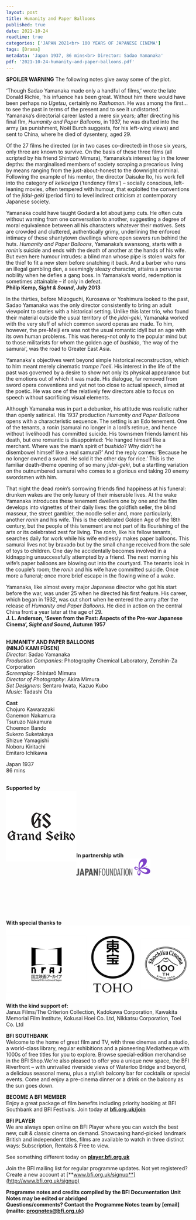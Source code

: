 ```yaml
---
layout: post
title: Humanity and Paper Balloons
published: true
date: 2021-10-24
readtime: true
categories: ['JAPAN 2021<br> 100 YEARS OF JAPANESE CINEMA']
tags: [Drama]
metadata: 'Japan 1937, 86 mins<br> Director: Sadao Yamanaka'
pdf: '2021-10-24-humanity-and-paper-balloons.pdf'
---
```


**SPOILER WARNING** The following notes give away some of the plot.

‘Though Sadao Yamanaka made only a handful of films,’ wrote the late Donald Richie, ‘his infuence has been great. Without him there would have been perhaps no _Ugetsu_, certainly no _Rashomon_. He was among the first… to see the past in terms of the present and to see it undistorted.’ Yamanaka’s directorial career lasted a mere six years; after directing his final flm, _Humanity and Paper Balloons_, in 1937, he was drafted into the army (as punishment, Noël Burch suggests, for his left-wing views) and sent to China, where he died of dysentery, aged 29.

Of the 27 films he directed (or in two cases co-directed) in those six years, only three are known to survive. On the basis of these three films (all scripted by his friend Shintarô Mimura), Yamanaka’s interest lay in the lower depths: the marginalised members of society scraping a precarious living by means ranging from the just-about-honest to the downright criminal. Following the example of his mentor, the director Daisuke Ito, his work fell into the category of _keikoeiga_ (‘tendency films’) – socially conscious, left-leaning movies, often tempered with humour, that exploited the conventions of the _jidai-geki_ (period film) to level indirect criticism at contemporary Japanese society.

Yamanaka could have taught Godard a lot about jump cuts. He often cuts without warning from one conversation to another, suggesting a degree of moral equivalence between all his characters whatever their motives. Sets are crowded and cluttered, authentically grimy, underlining the enforced intimacy of these shantytown dwellings where open sewers run behind the huts. _Humanity and Paper Balloons_, Yamanaka’s swansong, starts with a _ronin_’s suicide and ends with the death of another at the hands of his wife. But even here humour intrudes: a blind man whose pipe is stolen waits for the thief to fit a new stem before snatching it back. And a barber who runs an illegal gambling den, a seemingly sleazy character, attains a perverse nobility when he defies a gang boss. In Yamanaka’s world, redemption is sometimes attainable – if only in defeat.  
**Philip Kemp, _Sight & Sound_, July 2013**

In the thirties, before Mizoguchi, Kurosawa or Yoshimura looked to the past, Sadao Yamanaka was the only director consistently to bring an adult viewpoint to stories with a historical setting. Unlike this later trio, who found their material outside the usual territory of the _jidai-geki_, Yamanaka worked with the very stuff of which common sword operas are made. To him, however, the pre-Meiji era was not the usual romantic idyll but an age with its own human problems.  This was heresy-not only to the popular mind but to those militarists for whom the golden age of _bushido_, ‘the way of the samurai’, was the road to Greater East Asia.

Yamanaka's objectives went beyond simple historical reconstruction, which to him meant merely cinematic _trompe l’oeil_. His interest in the life of the past was governed by a desire to show not only its physical appearance but the emotions out of which it was made. His dialogue, far removed from sword opera conventions and yet not too close to actual speech, aimed at the poetic. He was one of the relatively few directors able to focus on speech without sacrificing visual elements.

Although Yamanaka was in part a debunker, his attitude was realistic rather than openly satirical. His 1937 production _Humanity and Paper Balloons_ opens with a characteristic sequence. The setting is an Edo tenement. One of the tenants, a _ronin_ (samurai no longer in a lord’s retinue, and hence without livelihood) has committed suicide. His townsmen friends lament his death, but one romantic is disappointed: ‘He hanged himself like a merchant. Where was the man’s spirit of _bushido_? Why didn’t he disembowel himself like a real samurai?’ And the reply comes: ‘Because he no longer owned a sword. He sold it the other day for rice.’ This is the familiar death-theme opening of so many _jidai-geki_, but a startling variation on the outnumbered samurai who comes to a glorious end taking 20 enemy swordsmen with him.

That night the dead _ronin_’s sorrowing friends find happiness at his funeral: drunken wakes are the only luxury of their miserable lives. At the wake Yamanaka introduces these tenement dwellers one by one and the film develops into vignettes of their daily lives: the goldfish seller, the blind masseur, the street gambler, the noodle seller and, more particularly, another _ronin_ and his wife. This is the celebrated Golden Age of the 18th century, but the people of this tenement are not part of its flourishing of the arts or its celebrated zest for living. The _ronin_, like his fellow tenants, searches daily for work while his wife endlessly makes paper balloons. This samurai lives not by bravado but by the small change received from the sale of toys to children. One day he accidentally becomes involved in a kidnapping unsuccessfully attempted by a friend. The next morning his wife’s paper balloons are blowing out into the courtyard. The tenants look in the couple’s room; the _ronin_ and his wife have committed suicide. Once more a funeral; once more brief escape in the flowing wine of a wake.

Yamanaka, like almost every major Japanese director who got his start before the war, was under 25 when he directed his first feature. His career, which began in 1932, was cut short when he entered the army after the release of _Humanity and Paper Balloons_. He died in action on the central China front a year later at the age of 29.  
**J. L. Anderson, ‘Seven from the Past: Aspects of the Pre-war Japanese Cinema’,  _Sight and Sound_, Autumn 1957**
<br><br>

**HUMANITY AND PAPER BALLOONS<br>(NINJÔ KAMI FÛSEN)**  
_Director_: Sadao Yamanaka  
_Production Companies_:  Photography Chemical Laboratory,  Zenshin-Za Corporation  
_Screenplay_: Shintarô Mimura  
_Director of Photography_: Akira Mimura  
_Set Designers_: Sentaro Iwata, Kazuo Kubo  
_Music_: Tadashi Ôta

**Cast**  
Chojuro Kawarazaki  
Ganemon Nakamura  
Tsuruzo Nakamura  
Choemon Bando  
Sukezo Suketakaya  
Shizue Yamagishi  
Noboru Kiritachi  
Emitaro Ichikawa

Japan 1937  
86 mins
<br><br>

**Supported by**  
<img style="float: left;" src="/img/Grand Seiko.png">
<br><br><br><br><br><br><br><br><br>

**In partnership wtih**  
<img style="float: left;" src="/img/Japan Foundation.JPG" width="40%" height="40%">
<br><br><br><br><br><br><br><br><br>


**With special thanks to**
<img style="float: left;" src="/img/NFAJ.png">
<br><br><br><br><br><br><br><br><br><br><br>


**With the kind support of:**<br>
Janus Films/The Criterion Collection, Kadokawa Corporation, Kawakita Memorial Film Institute, Kokusai Hoei Co. Ltd, Nikkatsu Corporation, Toei Co. Ltd<br>


**BFI SOUTHBANK**  
Welcome to the home of great film and TV, with three cinemas and a studio, a world-class library, regular exhibitions and a pioneering Mediatheque with 1000s of free titles for you to explore. Browse special-edition merchandise in the BFI Shop.We&#39;re also pleased to offer you a unique new space, the BFI Riverfront – with unrivalled riverside views of Waterloo Bridge and beyond, a delicious seasonal menu, plus a stylish balcony bar for cocktails or special events. Come and enjoy a pre-cinema dinner or a drink on the balcony as the sun goes down.  

**BECOME A BFI MEMBER**  
Enjoy a great package of film benefits including priority booking at BFI Southbank and BFI Festivals. Join today at [**bfi.org.uk/join**](http://www.bfi.org.uk/join)  

**BFI PLAYER**  
 We are always open online on BFI Player where you can watch the best new, cult &amp; classic cinema on demand. Showcasing hand-picked landmark British and independent titles, films are available to watch in three distinct ways: Subscription, Rentals &amp; Free to view.  

See something different today on [**player.bfi.org.uk**](https://player.bfi.org.uk)  

Join the BFI mailing list for regular programme updates. Not yet registered? Create a new account at [**www.bfi.org.uk/signup**](http://www.bfi.org.uk/signup)

**Programme notes and credits compiled by the BFI Documentation Unit  
Notes may be edited or abridged  
Questions/comments? Contact the Programme Notes team by [email](mailto: prognotes@bfi.org.uk)**

<!--stackedit_data:
eyJoaXN0b3J5IjpbLTE1NTgxODIzNjJdfQ==
-->
